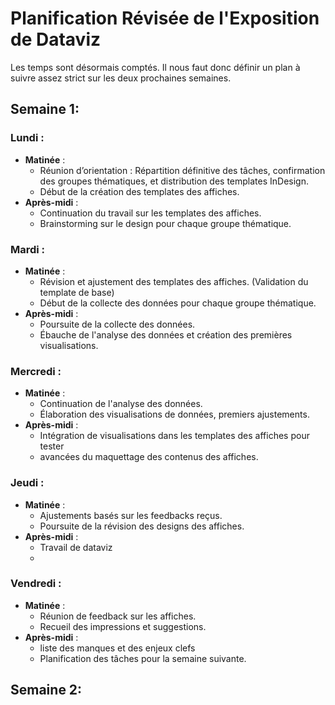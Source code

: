 
# Planification Révisée de l'Exposition de Dataviz

Les temps sont désormais comptés. Il nous faut donc définir un plan à suivre assez strict sur les deux prochaines semaines.


## Semaine 1:

### Lundi :
- **Matinée** :
  - Réunion d’orientation : Répartition définitive des tâches, confirmation des groupes thématiques, et distribution des templates InDesign.
  - Début de la création des templates des affiches.
- **Après-midi** :
  - Continuation du travail sur les templates des affiches.
  - Brainstorming sur le design pour chaque groupe thématique.

### Mardi :
- **Matinée** :
  - Révision et ajustement des templates des affiches. (Validation du template de base)
  - Début de la collecte des données pour chaque groupe thématique.
- **Après-midi** :
  - Poursuite de la collecte des données.
  - Ébauche de l'analyse des données et création des premières visualisations.

### Mercredi :
- **Matinée** :
  - Continuation de l'analyse des données.
  - Élaboration des visualisations de données, premiers ajustements.
- **Après-midi** :
  - Intégration de visualisations dans les templates des affiches pour tester
  - avancées du maquettage des contenus des affiches.

### Jeudi :
- **Matinée** :
  - Ajustements basés sur les feedbacks reçus.
  - Poursuite de la révision des designs des affiches.
- **Après-midi** :
  - Travail de dataviz
  - 

### Vendredi :
- **Matinée** :
  - Réunion de feedback sur les affiches.
  - Recueil des impressions et suggestions.
- **Après-midi** :
  - liste des manques et des enjeux clefs
  - Planification des tâches pour la semaine suivante.

## Semaine 2:

